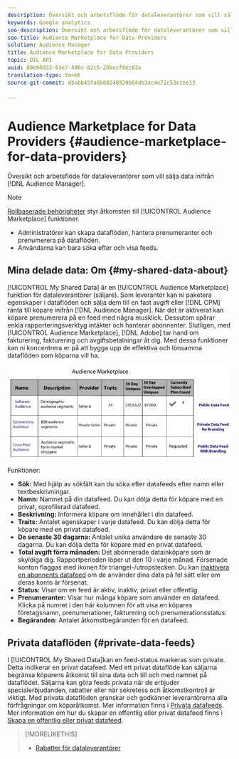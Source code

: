 ```yaml
---
description: Översikt och arbetsflöde för dataleverantörer som vill sälja data inifrån Audience Manager.
keywords: Google analytics
seo-description: Översikt och arbetsflöde för dataleverantörer som vill sälja data inifrån Audience Manager.
seo-title: Audience Marketplace for Data Providers
solution: Audience Manager
title: Audience Marketplace for Data Providers
topic: DIL API
uuid: 80e60d33-63e7-496c-82c5-205ecf0ec03a
translation-type: tm+mt
source-git-commit: d6abb45fa8b88248920b64db3ac4e72c53ecee13

---
```



# Audience Marketplace for Data Providers {#audience-marketplace-for-data-providers}

Översikt och arbetsflöde för dataleverantörer som vill sälja data inifrån [!DNL Audience Manager].

<!-- c_marketplace_provider.xml -->

>[!NOTE]
>
>[Rollbaserade behörigheter](../../../reporting/reports-dashboard.md) styr åtkomsten till [!UICONTROL Audience Marketplace] funktioner.
>
>* Administratörer kan skapa dataflöden, hantera prenumeranter och prenumerera på dataflöden.
>* Användarna kan bara söka efter och visa feeds.


## Mina delade data: Om {#my-shared-data-about}

[!UICONTROL My Shared Data] är en [!UICONTROL Audience Marketplace] funktion för dataleverantörer (säljare). Som leverantör kan ni paketera egenskaper i dataflöden och sälja dem till en fast avgift eller [!DNL CPM] ränta till köpare inifrån [!DNL Audience Manager]. När det är aktiverat kan köpare prenumerera på en feed med några musklick. Dessutom spårar enkla rapporteringsverktyg intäkter och hanterar abonnenter. Slutligen, med [!UICONTROL Audience Marketplace], [!DNL Adobe] tar hand om fakturering, fakturering och avgiftsbetalningar åt dig. Med dessa funktioner kan ni koncentrera er på att bygga upp de effektiva och lönsamma dataflöden som köparna vill ha.

![](assets/seller_marketplace.png)

<!-- c_myshared_data.xml -->

Funktioner:

* **Sök:** Med hjälp av sökfält kan du söka efter datafeeds efter namn eller textbeskrivningar.
* **Namn:** Namnet på din datafeed. Du kan dölja detta för köpare med en privat, oprofilerad datafeed.
* **Beskrivning:** Informera köpare om innehållet i din datafeed.
* **Traits:** Antalet egenskaper i varje datafeed. Du kan dölja detta för köpare med en privat datafeed.
* **De senaste 30 dagarna:** Antalet unika användare de senaste 30 dagarna. Du kan dölja detta för köpare med en privat datafeed.
* **Total avgift förra månaden:** Det abonnerade datainköpare som är skyldiga dig. Rapportperioden löper ut den 10 i varje månad. Försenade konton flaggas med ikonen för triangel-/utropstecken. Du kan [inaktivera en abonnents datafeed](../../../features/audience-marketplace/marketplace-data-providers/marketplace-create-manage-feeds.md#deactivate-data-feed) om de använder dina data på fel sätt eller om deras konto är försenat.
* **Status:**  Visar om en feed är aktiv, inaktiv, privat eller offentlig.
* **Prenumeranter:** Visar hur många köpare som använder en datafeed. Klicka på numret i den här kolumnen för att visa en köpares företagsnamn, prenumerationer, fakturering och prenumerationsstatus.
* **Begäranden:** Antalet åtkomstbegäranden för en datafeed.

## Privata dataflöden {#private-data-feeds}

I [!UICONTROL My Shared Data]kan en feed-status markeras som private. Detta indikerar en privat datafeed. Med ett privat dataflöde kan säljarna begränsa köparens åtkomst till sina data och till och med namnet på dataflödet. Säljarna kan göra feeds privata när de erbjuder specialerbjudanden, rabatter eller när sekretess och åtkomstkontroll är viktigt. Med privata dataflöden granskar och godkänner leverantörerna alla förfrågningar om köparåtkomst. Mer information finns i [Privata datafeeds](../../../features/audience-marketplace/marketplace-private-feeds.md). Mer information om hur du skapar en offentlig eller privat datafeed finns i [Skapa en offentlig eller privat datafeed](../../../features/audience-marketplace/marketplace-data-providers/marketplace-create-manage-feeds.md#create-public-private-data-feed).

>[!MORELIKETHIS]
>
>* [Rabatter för dataleverantörer](../../../features/audience-marketplace/marketplace-data-providers/marketplace-create-manage-feeds.md#discounts)

